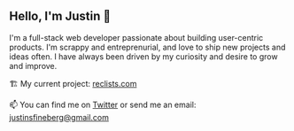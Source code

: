 <h2> Hello, I'm Justin 👋 </h2>

<p>I'm a full-stack web developer passionate about building user-centric products. I'm scrappy and entreprenurial, and love to ship new projects and ideas often. I have always been driven by my curiosity and desire to grow and improve. </p>

🏗 My current project: <a href="https://reclists.com">reclists.com</a>

📫 You can find me on <a href="https://twitter.com/JustinFineberg">Twitter</a> or send me an email: justinsfineberg@gmail.com

